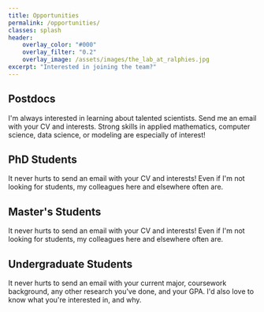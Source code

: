 ```yaml
---
title: Opportunities
permalink: /opportunities/
classes: splash
header:
    overlay_color: "#000"
    overlay_filter: "0.2"
    overlay_image: /assets/images/the_lab_at_ralphies.jpg
excerpt: "Interested in joining the team?"
---
```


## Postdocs 

I'm always interested in learning about talented scientists. Send me an email with your CV and interests. Strong skills in applied mathematics, computer science, data science, or modeling are especially of interest!

## PhD Students

It never hurts to send an email with your CV and interests! Even if I'm not looking for students, my colleagues here and elsewhere often are.

## Master's Students

It never hurts to send an email with your CV and interests! Even if I'm not looking for students, my colleagues here and elsewhere often are.

## Undergraduate Students

It never hurts to send an email with your current major, coursework background, any other research you've done, and your GPA. I'd also love to know what you're interested in, and why.
